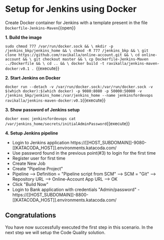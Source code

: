 # Setup for Jenkins using Docker

Create Docker container for Jenkins with a template present in the file ``Dockerfile-Jenkins-Maven``{{open}}

**1. Build the image**

``sudo chmod 777 /var/run/docker.sock && \
mkdir -p /jenkins_bkp/jenkins_home && \
chmod -R 777 /jenkins_bkp && \
git clone https://github.com/ravikalla/online-account.git && \
cd online-account && \
git checkout master && \
cp Dockerfile-Jenkins-Maven ../Dockerfile && \
cd .. && \
docker build -t ravikalla/jenkins-maven-docker:v0.1 .
``{{execute}}

**2. Start Jenkins on Docker**

``docker run --detach -v /var/run/docker.sock:/var/run/docker.sock -v $(which docker):$(which docker) -p 9080:8080 -p 50000:50000 -v /jenkins_bkp/jenkins_home:/var/jenkins_home --name jenkinsfordevops ravikalla/jenkins-maven-docker:v0.1``{{execute}}

**3. Show password of Jenkins setup**

``docker exec jenkinsfordevops cat /var/jenkins_home/secrets/initialAdminPassword``{{execute}}

**4. Setup Jenkins pipeline**
 * Login to Jenkins application https://[[HOST_SUBDOMAIN]]-9080-[[KATACODA_HOST]].environments.katacoda.com/
 * Use password found in the previous point(#3) to login for the first time
 * Register user for first time
 * Create New Job
 * Create "Pipeline Project"
 * Pipeline --> Definition = "Pipeline script from SCM" --> SCM = "Git" --> Repository URL --> Online-Account App URL --> OK
 * Click "Build Now"
 * Login to Bank application with credentials "Admin/password" - https://[[HOST_SUBDOMAIN]]-8800-[[KATACODA_HOST]].environments.katacoda.com/

## Congratulations

You have now successfully executed the first step in this scenario. In the next step we will setup the Code Quality solution.
